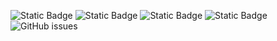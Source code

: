 ![Static Badge](https://img.shields.io/badge/blacklists-60-000000) ![Static Badge](https://img.shields.io/badge/blacklisted-3017184-cc0000) ![Static Badge](https://img.shields.io/badge/whitelisted-2242-00CC00) ![Static Badge](https://img.shields.io/badge/streaming_blacklist-28106-000000) ![GitHub issues](https://img.shields.io/github/issues/fabriziosalmi/blacklists)
